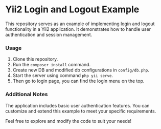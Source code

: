 # Yii2 Login and Logout Example
This repository serves as an example of implementing login and logout functionality in a Yii2 application. It demonstrates how to handle user authentication and session management.

### Usage
1. Clone this repository.
2. Run the `composer install` command.
3. Create new DB and modified db configurations in `config/db.php`.
4. Start the server using command `php yii serve`.
5. Then go to login page, you can find the login menu on the top.

### Additional Notes
The application includes basic user authentication features.
You can customize and extend this example to meet your specific requirements.

Feel free to explore and modify the code to suit your needs!

